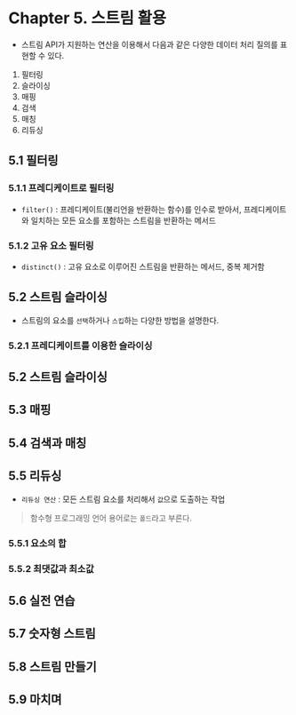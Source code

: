 # Chapter 5. 스트림 활용

- 스트림 API가 지원하는 연산을 이용해서 다음과 같은 다양한 데이터 처리 질의를 표현할 수 있다.
1. 필터링
2. 슬라이싱
3. 매핑
4. 검색
5. 매칭
6. 리듀싱

## 5.1 필터링
### 5.1.1 프레디케이트로 필터링
- `filter()` : 프레디케이트(불리언을 반환하는 함수)를 인수로 받아서, 프레디케이트와 일치하는 모든 요소를 포함하는 스트림을 반환하는 메서드

### 5.1.2 고유 요소 필터링
- `distinct()` : 고유 요소로 이루어진 스트림을 반환하는 메서드, 중복 제거함


## 5.2 스트림 슬라이싱
- 스트림의 요소를 `선택`하거나 `스킵`하는 다양한 방법을 설명한다.


### 5.2.1 프레디케이트를 이용한 슬라이싱

## 5.2 스트림 슬라이싱
## 5.3 매핑
## 5.4 검색과 매칭
## 5.5 리듀싱
- `리듀싱 연산` : 모든 스트림 요소를 처리해서 `값`으로 도출하는 작업

> 함수형 프로그래밍 언어 용어로는 `폴드`라고 부른다.



### 5.5.1 요소의 합


### 5.5.2 최댓값과 최소값


## 5.6 실전 연습
## 5.7 숫자형 스트림
## 5.8 스트림 만들기
## 5.9 마치며
